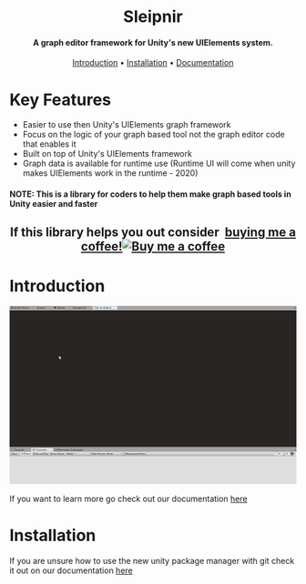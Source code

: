 <h1 align="center">Sleipnir</h1>
<h4 align="center">A graph editor framework for Unity's new UIElements system.</h4>

<p align="center">
    <a href="#introduction">Introduction</a> •
    <a href="#installation">Installation</a> •
    <a href="https://redowlgames.com/Sleipnir">Documentation</a>
</p>

# Key Features

* Easier to use then Unity's UIElements graph framework
* Focus on the logic of your graph based tool not the graph editor code that enables it
* Built on top of Unity's UIElements framework 
* Graph data is available for runtime use (Runtime UI will come when unity makes UIElements work in the runtime - 2020)

#### NOTE: This is a library for coders to help them make graph based tools in Unity easier and faster

<h2 align="center">
	If this library helps you out consider 
<link href="https://fonts.googleapis.com/css?family=Lato&subset=latin,latin-ext" rel="stylesheet"><a class="bmc-button" target="_blank" href="https://www.buymeacoffee.com/hu2HD8AkM"><span style="margin-left:5px">buying me a coffee!</span><img src="https://www.buymeacoffee.com/assets/img/BMC-btn-logo.svg" alt="Buy me a coffee"></a>	
</h2>

# Introduction

![Demo](./Demo.gif)

If you want to learn more go check out our documentation [here](https://redowlgames.com/Sleipnir/introduction.html)

# Installation

If you are unsure how to use the new unity package manager with git check it out on our documentation [here](https://redowlgames.com/Sleipnir/installation.html)
